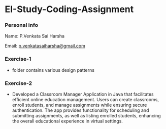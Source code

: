 # EI-Study-Coding-Assignment


### Personal info
Name: P.Venkata Sai Harsha

Email: p.venkatasaiharsha@gmail.com

### Exercise-1 
- folder contains various design patterns

### Exercise-2
- Developed a Classroom Manager Application in Java that facilitates efficient online education management. Users can create classrooms, enroll students, and manage assignments while ensuring secure authentication. The app provides functionality for scheduling and submitting assignments, as well as listing enrolled students, enhancing the overall educational experience in virtual settings.
